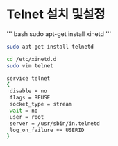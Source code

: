 # Telnet 설치 및설정

''' bash
sudo apt-get install xinetd
'''

``` bash
sudo apt-get install telnetd
```

``` bash
cd /etc/xinetd.d
sudo vim telnet
```

``` bash
service telnet
{
 disable = no
 flags = REUSE
 socket_type = stream
 wait = no
 user = root
 server = /usr/sbin/in.telnetd
 log_on_failure += USERID
}
```
